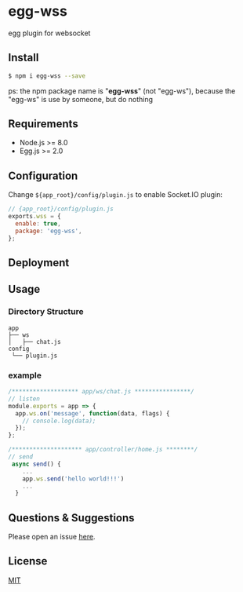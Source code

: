 # egg-wss
egg plugin for websocket

## Install

```bash
$ npm i egg-wss --save
```

ps: the npm package name is "**egg-wss**" (not "egg-ws"), because the "egg-ws" is use by someone, but do nothing

## Requirements

- Node.js >= 8.0
- Egg.js >= 2.0

## Configuration

Change `${app_root}/config/plugin.js` to enable Socket.IO plugin:

```js
// {app_root}/config/plugin.js
exports.wss = {
  enable: true,
  package: 'egg-wss',
};
```

## Deployment

## Usage

### Directory Structure

```
app
├── ws
│   ├── chat.js
config
 └── plugin.js
```

### example
```js
/******************* app/ws/chat.js ****************/
// listen
module.exports = app => {
  app.ws.on('message', function(data, flags) {
    // console.log(data);
  });
};

/******************** app/controller/home.js ********/
// send
 async send() {
    ...
    app.ws.send('hello world!!!')
    ...
  }
```

## Questions & Suggestions

Please open an issue [here](https://github.com/zengwenfu/egg-ws/issues).

## License

[MIT](LICENSE)